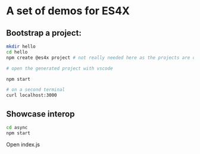 # A set of demos for ES4X

## Bootstrap a project:

```bash
mkdir hello
cd hello
npm create @es4x project # not really needed here as the projects are on git

# open the generated project with vscode

npm start

# on a second terminal
curl localhost:3000
```

## Showcase interop

```bash
cd async
npm start
```

Open index.js